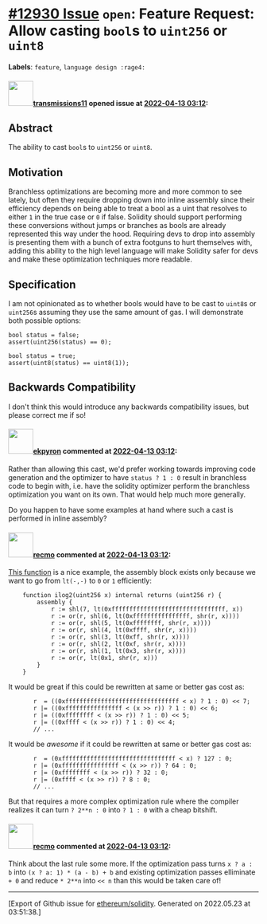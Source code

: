 # [\#12930 Issue](https://github.com/ethereum/solidity/issues/12930) `open`: Feature Request: Allow casting `bool`s to `uint256` or `uint8`
**Labels**: `feature`, `language design :rage4:`


#### <img src="https://avatars.githubusercontent.com/u/26209401?u=528c20ddb5fd6caa622eb9d1eab7f535f5e01859&v=4" width="50">[transmissions11](https://github.com/transmissions11) opened issue at [2022-04-13 03:12](https://github.com/ethereum/solidity/issues/12930):

## Abstract

The ability to cast `bool`s to `uint256` or `uint8`.

## Motivation

Branchless optimizations are becoming more and more common to see lately, but often they require dropping down into inline assembly since their efficiency depends on being able to treat a bool as a uint that resolves to either `1` in the true case or `0` if false. Solidity should support performing these conversions without jumps or branches as bools are already represented this way under the hood. Requiring devs to drop into assembly is presenting them with a bunch of extra footguns to hurt themselves with, adding this ability to the high level language will make Solidity safer for devs and make these optimization techniques more readable.

## Specification

I am not opinionated as to whether bools would have to be cast to `uint8`s or `uint256`s assuming they use the same amount of gas. I will demonstrate both possible options:

```solidity
bool status = false;
assert(uint256(status) == 0);
```

```solidity
bool status = true;
assert(uint8(status) == uint8(1));
```

## Backwards Compatibility

I don't think this would introduce any backwards compatibility issues, but please correct me if so!

#### <img src="https://avatars.githubusercontent.com/u/1347491?v=4" width="50">[ekpyron](https://github.com/ekpyron) commented at [2022-04-13 03:12](https://github.com/ethereum/solidity/issues/12930#issuecomment-1097690285):

Rather than allowing this cast, we'd prefer working towards improving code generation and the optimizer to have ``status ? 1 : 0`` result in branchless code to begin with, i.e. have the solidity optimizer perform the branchless optimization you want on its own. That would help much more generally.

Do you happen to have some examples at hand where such a cast is performed in inline assembly?

#### <img src="https://avatars.githubusercontent.com/u/4532328?u=11a0ff5388c39d9d94da9fd9319fad4964145ef6&v=4" width="50">[recmo](https://github.com/recmo) commented at [2022-04-13 03:12](https://github.com/ethereum/solidity/issues/12930#issuecomment-1098354687):

[This function](https://github.com/recmo/solmate/blob/2b0cf0c043a1933fb9018a95c8513bd7a5ac7d08/src/utils/BitwiseLib.sol#L13) is a nice example, the assembly block exists only because we want to go from `lt(-,-)` to `0` or `1` efficiently:

```solidity
    function ilog2(uint256 x) internal returns (uint256 r) {
        assembly {
            r := shl(7, lt(0xffffffffffffffffffffffffffffffff, x))
            r := or(r, shl(6, lt(0xffffffffffffffff, shr(r, x))))
            r := or(r, shl(5, lt(0xffffffff, shr(r, x))))
            r := or(r, shl(4, lt(0xffff, shr(r, x))))
            r := or(r, shl(3, lt(0xff, shr(r, x))))
            r := or(r, shl(2, lt(0xf, shr(r, x))))
            r := or(r, shl(1, lt(0x3, shr(r, x))))
            r := or(r, lt(0x1, shr(r, x)))
        }
    }
```

It would be great if this could be rewritten at same or better gas cost as:

```solidity
       r  = ((0xffffffffffffffffffffffffffffffff < x) ? 1 : 0) << 7;
       r |= ((0xffffffffffffffff < (x >> r)) ? 1 : 0) << 6;
       r |= ((0xffffffff < (x >> r)) ? 1 : 0) << 5;
       r |= ((0xffff < (x >> r)) ? 1 : 0) << 4;
       // ...
```

It would be *awesome* if it could be rewritten at same or better gas cost as:

```solidity
       r  = (0xffffffffffffffffffffffffffffffff < x) ? 127 : 0;
       r |= (0xffffffffffffffff < (x >> r)) ? 64 : 0;
       r |= (0xffffffff < (x >> r)) ? 32 : 0;
       r |= (0xffff < (x >> r)) ? 8 : 0;
       // ...
```

But that requires a more complex optimization rule where the compiler realizes it can turn `? 2**n : 0` into `? 1 : 0` with a cheap bitshift.

#### <img src="https://avatars.githubusercontent.com/u/4532328?u=11a0ff5388c39d9d94da9fd9319fad4964145ef6&v=4" width="50">[recmo](https://github.com/recmo) commented at [2022-04-13 03:12](https://github.com/ethereum/solidity/issues/12930#issuecomment-1098363050):

Think about the last rule some more. If the optimization pass turns `x ? a : b` into `(x ? a: 1) * (a - b) + b` and existing optimization passes elliminate `+ 0` and reduce `* 2**n` into `<< n` than this would be taken care of!


-------------------------------------------------------------------------------



[Export of Github issue for [ethereum/solidity](https://github.com/ethereum/solidity). Generated on 2022.05.23 at 03:51:38.]
